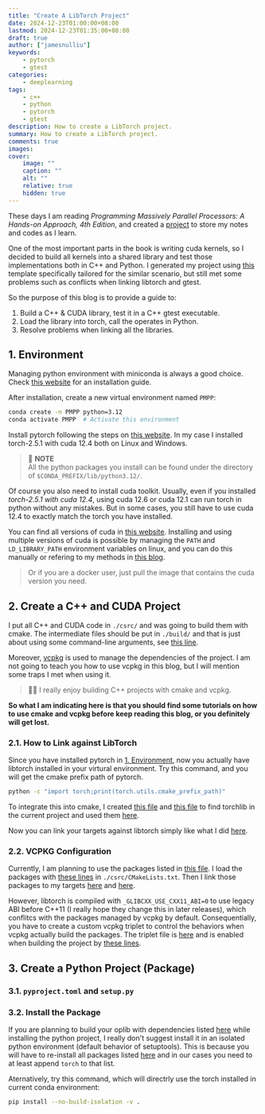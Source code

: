 ```yaml
---
title: "Create A LibTorch Project"
date: 2024-12-23T01:00:00+08:00
lastmod: 2024-12-23T01:35:00+08:00
draft: true
author: ["jamesnulliu"]
keywords: 
    - pytorch
    - gtest
categories:
    - deeplearning
tags:
    - c++
    - python
    - pytorch
    - gtest
description: How to create a LibTorch project.
summary: How to create a LibTorch project.
comments: true
images:
cover:
    image: ""
    caption: ""
    alt: ""
    relative: true
    hidden: true
---
```


These days I am reading *Programming Massively Parallel Processors: A Hands-on Approach, 4th Edition*, and created a [project](https://github.com/jamesnulliu/Learning-Programming-Massively-Parallel-Processors) to store my notes and codes as I learn. 

One of the most important parts in the book is writing cuda kernels, so I decided to build all kernels into a shared library and test those implementations both in C++ and Python. I generated my project using [this](https://github.com/jamesnulliu/VSC-Python-Project-Template) template specifically tailored for the similar scenario, but still met some problems such as conflicts when linking libtorch and gtest.

So the purpose of this blog is to provide a guide to: 

1. Build a C++ & CUDA library, test it in a C++ gtest executable.
2. Load the library into torch, call the operates in Python.
3. Resolve problems when linking all the libraries.

## 1. Environment

Managing python environment with miniconda is always a good choice. Check [this website](https://docs.anaconda.com/miniconda/install/#quick-command-line-install) for an installation guide.

After installation, create a new virtual environment named `PMPP`:

```bash {linenos=true}
conda create -n PMPP python=3.12
conda activate PMPP  # Activate this environment
```

Install pytorch following the steps on [this website](https://pytorch.org/get-started/locally/#start-locally). In my case I installed torch-2.5.1 with cuda 12.4 both on Linux and Windows.

> 📓 **NOTE**  
> All the python packages you install can be found under the directory of `$CONDA_PREFIX/lib/python3.12/`.

Of course you also need to install cuda toolkit. Usually, even if you installed *torch-2.5.1 with cuda 12.4*, using cuda 12.6 or cuda 12.1 can run torch in python without any mistakes. But in some cases, you still have to use cuda 12.4 to exactly match the torch you have installed.

You can find all versions of cuda in [this website](https://developer.nvidia.com/cuda-toolkit-archive). Installing and using multiple versions of cuda is possible by managing the `PATH` and `LD_LIBRARY_PATH` environment variables on linux, and you can do this manually or refering to my methods in [this blog](/blogs/environment-variable-management).

> Or if you are a docker user, just pull the image that contains the cuda version you need.

## 2. Create a C++ and CUDA Project

I put all C++ and CUDA code in `./csrc/` and was going to build them with cmake. The intermediate files should be put in `./build/` and that is just about using some command-line arguments, see [this line](https://github.com/jamesnulliu/Learning-Programming-Massively-Parallel-Processors/blob/cf690614d004aa647aefccb8db3eac83255cb99e/scripts/build.sh#L39). 

Moreover, [vcpkg](https://vcpkg.io/en/) is used to manage the dependencies of the project. I am not going to teach you how to use vcpkg in this blog, but I will mention some traps I met when using it.

> 🧛‍♂️ I really enjoy building C++ projects with cmake and vcpkg.

**So what I am indicating here is that you should find some tutorials on how to use cmake and vcpkg before keep reading this blog, or you definitely will get lost.**

### 2.1. How to Link against LibTorch

Since you have installed pytorch in [1. Environment](#1-environment), now you actually have libtorch installed in your virtural environment. Try this command, and you will get the cmake prefix path of pytorch.

```bash
python -c "import torch;print(torch.utils.cmake_prefix_path)"
```

To integrate this into cmake, I created [this file](https://github.com/jamesnulliu/Learning-Programming-Massively-Parallel-Processors/blob/cf690614d004aa647aefccb8db3eac83255cb99e/csrc/cmake/utils/run-python.cmake) and [this file](https://github.com/jamesnulliu/Learning-Programming-Massively-Parallel-Processors/blob/cf690614d004aa647aefccb8db3eac83255cb99e/csrc/cmake/libraries/libtorch.cmake) to find torchlib in the current project and used them [here](https://github.com/jamesnulliu/Learning-Programming-Massively-Parallel-Processors/blob/cf690614d004aa647aefccb8db3eac83255cb99e/csrc/CMakeLists.txt#L27).

Now you can link your targets against libtorch simply like what I did [here](https://github.com/jamesnulliu/Learning-Programming-Massively-Parallel-Processors/blob/cf690614d004aa647aefccb8db3eac83255cb99e/csrc/lib/CMakeLists.txt#L19).


### 2.2. VCPKG Configuration

Currently, I am planning to use the packages listed in [this file](https://github.com/jamesnulliu/Learning-Programming-Massively-Parallel-Processors/blob/cf690614d004aa647aefccb8db3eac83255cb99e/csrc/vcpkg.json). I load the packages with [these lines](https://github.com/jamesnulliu/Learning-Programming-Massively-Parallel-Processors/blob/cf690614d004aa647aefccb8db3eac83255cb99e/csrc/CMakeLists.txt#L30-L35) in `./csrc/CMakeLists.txt`. Then I link those packages to my targets [here](https://github.com/jamesnulliu/Learning-Programming-Massively-Parallel-Processors/blob/cf690614d004aa647aefccb8db3eac83255cb99e/csrc/lib/CMakeLists.txt#L20-L21) and [here](https://github.com/jamesnulliu/Learning-Programming-Massively-Parallel-Processors/blob/cf690614d004aa647aefccb8db3eac83255cb99e/csrc/test/CMakeLists.txt#L13-L14).

However, libtorch is compiled with `_GLIBCXX_USE_CXX11_ABI=0` to use legacy ABI before C++11 (I really hope they change this in later releases), which conflitcs with the packages managed by vcpkg by default. Consequentially, you have to create a custom vcpkg triplet to control the behaviors when vcpkg actually build the packages. The triplet file is [here](https://github.com/jamesnulliu/Learning-Programming-Massively-Parallel-Processors/blob/cf690614d004aa647aefccb8db3eac83255cb99e/csrc/cmake/vcpkg-triplets/x64-linux-no-cxx11abi.cmake) and is enabled when building the project by [these lines](https://github.com/jamesnulliu/Learning-Programming-Massively-Parallel-Processors/blob/cf690614d004aa647aefccb8db3eac83255cb99e/scripts/build.sh#L44-L45).

## 3. Create a Python Project (Package)

### 3.1. `pyproject.toml` and `setup.py`

### 3.2. Install the Package

If you are planning to build your oplib with dependencies listed [here](https://github.com/jamesnulliu/Learning-Programming-Massively-Parallel-Processors/blob/cf690614d004aa647aefccb8db3eac83255cb99e/pyproject.toml#L26-L31) while installing the python project, I really don't suggest install it in an isolated python environment (default behavior of setuptools). This is because you will have to re-install all packages listed [here](https://github.com/jamesnulliu/Learning-Programming-Massively-Parallel-Processors/blob/cf690614d004aa647aefccb8db3eac83255cb99e/pyproject.toml#L2) and in our cases you need to at least append `torch` to that list. 

Aternatively, try this command, which will directrly use the torch installed in current conda environment:

```bash
pip install --no-build-isolation -v .
```
